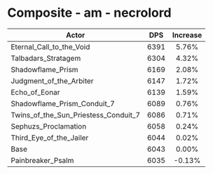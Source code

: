 # Composite - am - necrolord
| Actor | DPS | Increase |
|---|:---:|:---:|
|Eternal_Call_to_the_Void|6391|5.76%|
|Talbadars_Stratagem|6304|4.32%|
|Shadowflame_Prism|6169|2.08%|
|Judgment_of_the_Arbiter|6147|1.72%|
|Echo_of_Eonar|6139|1.59%|
|Shadowflame_Prism_Conduit_7|6089|0.76%|
|Twins_of_the_Sun_Priestess_Conduit_7|6086|0.71%|
|Sephuzs_Proclamation|6058|0.24%|
|Third_Eye_of_the_Jailer|6044|0.02%|
|Base|6043|0.00%|
|Painbreaker_Psalm|6035|-0.13%|
